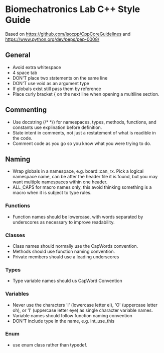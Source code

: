 # Biomechatronics Lab C++ Style Guide 
Based on https://github.com/isocpp/CppCoreGuidelines
and https://www.python.org/dev/peps/pep-0008/


## General 
- Avoid extra whitespace
- 4 space tab
- DON'T place two statements on the same line
- DON'T use void as an argument type
- If globals exist still pass them by reference
- Place curly bracket { on the next line when opening a multiline section.


## Commenting
- Use docstring (/*  */) for namespaces, types, methods, functions, and constants use explination before definition.
- State intent in comments, not just a restatement of what is readible in the code.
- Comment code as you go so you know what you were trying to do.


## Naming
- Wrap globals in a namespace, e.g. board::can_rx.  Pick a logical namespace name, can be after the header file it is found, but you may want multiple namespaces within one header.
- ALL_CAPS for macro names only, this avoid thinking something is a macro when it is subject to type rules.

### Functions
- Function names should be lowercase, with words separated by underscores as necessary to improve readability.

### Classes
- Class names should normally use the CapWords convention.
- Methods should use function naming convention.
- Private members should use a leading underscores 

### Types
- Type variable names should us CapWord Convention

### Variables
- Never use the characters 'l' (lowercase letter el), 'O' (uppercase letter oh), or 'I' (uppercase letter eye) as single character variable names.
- Variable names should follow function naming convention
- DON'T include type in the name, e.g. int_use_this

### Enum
- use enum class rather than typedef.







